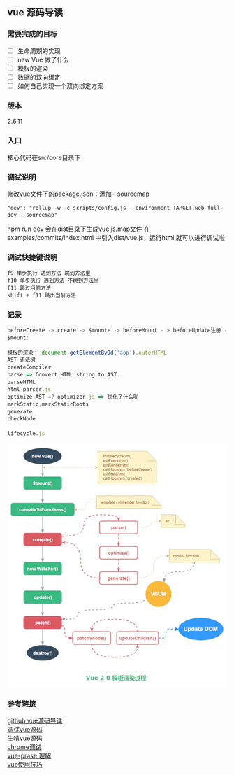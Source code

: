 ## vue 源码导读
### 需要完成的目标
- [ ] 生命周期的实现
- [ ] new Vue 做了什么
- [ ] 模板的渲染
- [ ] 数据的双向绑定
- [ ] 如何自己实现一个双向绑定方案

### 版本

2.6.11

### 入口

核心代码在src/core目录下

### 调试说明

修改vue文件下的package.json：添加--sourcemap

```
"dev": "rollup -w -c scripts/config.js --environment TARGET:web-full-dev --sourcemap"
```

npm run dev   会在dist目录下生成vue.js.map文件
在examples/commits/index.html 中引入dist/vue.js，运行html,就可以进行调试啦

### 调试快捷键说明

```js
f9 单步执行 遇到方法 跳到方法里
f10 单步执行 遇到方法 不跳到方法里
f11 跳过当前方法
shift + f11 跳出当前方法
```

### 记录

```js
beforeCreate -> create -> $mounte -> beforeMount - > beforeUpdate注册 -> mounted
$mount:

模板的渲染： document.getElementByOd('app').outerHTML
AST 语法树
createCompiler
parse => Convert HTML string to AST.
parseHTML 
html-parser.js
optimize AST =? optimizer.js => 优化了什么呢
markStatic,markStaticRoots
generate
checkNode

lifecycle.js
```



![vue2](../assets/imgs/vue2原理.jpg)

### 参考链接

[github vue源码导读](https://github.com/muwoo/blogs/blob/master/src/Vue/1.md)    
[调试vue源码](https://juejin.im/post/5efb634bf265da22ab2d4b07)      
[生啃vue源码](https://juejin.im/post/5f02f0bdf265da22ef7dbe5d)      
[chrome调试](https://developers.google.com/web/tools/chrome-devtools/javascript?hl=zh-cn)     
[vue-prase 理解](https://juejin.im/post/5d09a4fef265da1b6b1cd96b#heading-13)        
[vue使用技巧](https://juejin.im/post/5ef6d1325188252e75366ab5)      

